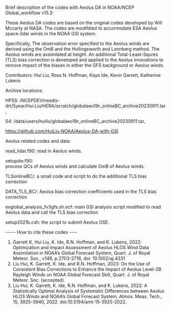 Brief description of the codes with Aeolus DA in NOAA/NCEP Global_workflow v15.3:

These Aeolus DA codes are based on the original codes developed by Will Mccarty at NASA. The codes are modifdied to accormodate ESA Aeolus space-lidar winds in the NOAA GSI system. 

Specifically, The observation error specified to the Aeolus winds are derived using the OmB and the Hollingsworth and Lonnberg method. The Aeolus winds are assimilated at height. An additional Total-Least-Squres (TLS) bias correction is developed and applied to the Aeolus innovations to remove impact of the biases in either the GFS background or Aeolus winds.

Contributors: Hui Liu, Ross N. Hoffman, Kayo Ide, Kevin Garrett, Katherine Lukens

Archive locations: 

HPSS:  /NCEPDEV/nesdis-drt/5year/Hui.Liu/HERA/scratch/globalaeo19r_onlineBC_archive20230911.tar,  

S4: /data/users/huiliu/globalaeo19r_onlineBC_archive20230911.tar,  

https://github.com/HuiLiu-NOAA/Aeolus-DA-with-GSI


Aeolus related codes and data:

read_lidar.f90: 
  read in Aeolus winds.

setupdw.f90:  
  process QCs of Aeolus winds and calculate OmB of Aeolus winds.

TLSonlineBC/: 
  a small code and script to do the additional TLS bias correction

DATA_TLS_BC/: 
  Aeolus bias correction coefficients used in the TLS bias correction

exglobal_analysis_fv3gfs.sh.ecf: 
  main GSI analysis script modified to read Aeolus data and call the TLS bias correction

setup2021b.csh: 
  the script to submit Aeolus OSE.


----- How to cite these codes ----
1.	Garrett K, Hui Liu, K. Ide, R.N. Hoffman, and K. Lukens, 2022: Optimization and Impact Assessment of Aeolus HLOS Wind Data Assimilation in NOAA’s Global Forecast System, Quart. J. of Royal Meteor. Soc., v148, p.2703-2716, doi: 10.1002/qj.4331
2.	Liu Hui, K. Garrett, K. Ide, and R.N. Hoffman, 2023: On the Use of Consistent Bias Corrections to Enhance the Impact of Aeolus Level-2B Rayleigh Winds on NOAA Global Forecast Skill, Quart. J. of Royal Meteor. Soc. (accepted).
3.	Liu Hui, K. Garrett, K. Ide, R.N. Hoffman, and K. Lukens, 2022: A Statistically Optimal Analysis of Systematic Differences between Aeolus HLOS Winds and NOAA’s Global Forecast System, Atmos. Meas. Tech., 15, 3925-3940, 2022. doi:10.5194/amt-15-3925-2022.
